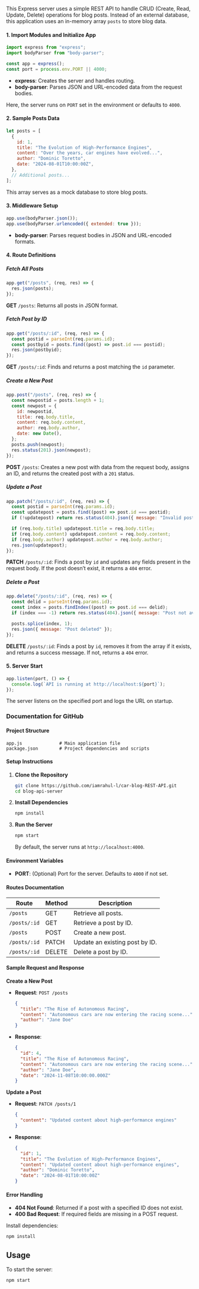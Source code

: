This Express server uses a simple REST API to handle CRUD (Create, Read, Update, Delete) operations for blog posts. Instead of an external database, this application uses an in-memory array `posts` to store blog data.

#### 1. **Import Modules and Initialize App**
```javascript
import express from "express";
import bodyParser from "body-parser";

const app = express();
const port = process.env.PORT || 4000;
```
- **express**: Creates the server and handles routing.
- **body-parser**: Parses JSON and URL-encoded data from the request bodies.

Here, the server runs on `PORT` set in the environment or defaults to `4000`.

#### 2. **Sample Posts Data**
```javascript
let posts = [
  {
    id: 1,
    title: "The Evolution of High-Performance Engines",
    content: "Over the years, car engines have evolved...",
    author: "Dominic Toretto",
    date: "2024-08-01T10:00:00Z",
  },
  // Additional posts...
];
```
This array serves as a mock database to store blog posts.

#### 3. **Middleware Setup**
```javascript
app.use(bodyParser.json());
app.use(bodyParser.urlencoded({ extended: true }));
```
- **body-parser**: Parses request bodies in JSON and URL-encoded formats.

#### 4. **Route Definitions**

##### Fetch All Posts
```javascript
app.get("/posts", (req, res) => {
  res.json(posts);
});
```
**GET** `/posts`: Returns all posts in JSON format.

##### Fetch Post by ID
```javascript
app.get("/posts/:id", (req, res) => {
  const postid = parseInt(req.params.id);
  const postbyid = posts.find((post) => post.id === postid);
  res.json(postbyid);
});
```
**GET** `/posts/:id`: Finds and returns a post matching the `id` parameter.

##### Create a New Post
```javascript
app.post("/posts", (req, res) => {
  const newpostid = posts.length + 1;
  const newpost = {
    id: newpostid,
    title: req.body.title,
    content: req.body.content,
    author: req.body.author,
    date: new Date(),
  };
  posts.push(newpost);
  res.status(201).json(newpost);
});
```
**POST** `/posts`: Creates a new post with data from the request body, assigns an ID, and returns the created post with a `201` status.

##### Update a Post
```javascript
app.patch("/posts/:id", (req, res) => {
  const postid = parseInt(req.params.id);
  const updatepost = posts.find((post) => post.id === postid);
  if (!updatepost) return res.status(404).json({ message: "Invalid post id" });

  if (req.body.title) updatepost.title = req.body.title;
  if (req.body.content) updatepost.content = req.body.content;
  if (req.body.author) updatepost.author = req.body.author;
  res.json(updatepost);
});
```
**PATCH** `/posts/:id`: Finds a post by `id` and updates any fields present in the request body. If the post doesn’t exist, it returns a `404` error.

##### Delete a Post
```javascript
app.delete("/posts/:id", (req, res) => {
  const delid = parseInt(req.params.id);
  const index = posts.findIndex((post) => post.id === delid);
  if (index === -1) return res.status(404).json({ message: "Post not available" });

  posts.splice(index, 1);
  res.json({ message: "Post deleted" });
});
```
**DELETE** `/posts/:id`: Finds a post by `id`, removes it from the array if it exists, and returns a success message. If not, returns a `404` error.

#### 5. **Server Start**
```javascript
app.listen(port, () => {
  console.log(`API is running at http://localhost:${port}`);
});
```
The server listens on the specified port and logs the URL on startup.

### Documentation for GitHub

#### Project Structure
```
app.js              # Main application file
package.json        # Project dependencies and scripts
```

#### Setup Instructions

1. **Clone the Repository**
   ```bash
   git clone https://github.com/iamrahul-l/car-blog-REST-API.git
   cd blog-api-server
   ```

2. **Install Dependencies**
   ```bash
   npm install
   ```

3. **Run the Server**
   ```bash
   npm start
   ```
   By default, the server runs at `http://localhost:4000`.

#### Environment Variables

- **PORT**: (Optional) Port for the server. Defaults to `4000` if not set.

#### Routes Documentation

| Route             | Method | Description                     |
|-------------------|--------|---------------------------------|
| `/posts`          | GET    | Retrieve all posts.             |
| `/posts/:id`      | GET    | Retrieve a post by ID.          |
| `/posts`          | POST   | Create a new post.              |
| `/posts/:id`      | PATCH  | Update an existing post by ID.  |
| `/posts/:id`      | DELETE | Delete a post by ID.            |

#### Sample Request and Response

**Create a New Post**

- **Request**: `POST /posts`
  ```json
  {
    "title": "The Rise of Autonomous Racing",
    "content": "Autonomous cars are now entering the racing scene...",
    "author": "Jane Doe"
  }
  ```
- **Response**:
  ```json
  {
    "id": 4,
    "title": "The Rise of Autonomous Racing",
    "content": "Autonomous cars are now entering the racing scene...",
    "author": "Jane Doe",
    "date": "2024-11-08T10:00:00.000Z"
  }
  ```

**Update a Post**

- **Request**: `PATCH /posts/1`
  ```json
  {
    "content": "Updated content about high-performance engines"
  }
  ```
- **Response**:
  ```json
  {
    "id": 1,
    "title": "The Evolution of High-Performance Engines",
    "content": "Updated content about high-performance engines",
    "author": "Dominic Toretto",
    "date": "2024-08-01T10:00:00Z"
  }
  ```

#### Error Handling

- **404 Not Found**: Returned if a post with a specified ID does not exist.
- **400 Bad Request**: If required fields are missing in a POST request.


Install dependencies:
```bash
npm install
```

## Usage

To start the server:
```bash
npm start
```
